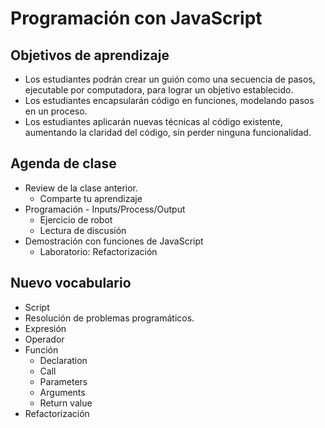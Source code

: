 # Programación con JavaScript

## Objetivos de aprendizaje

- Los estudiantes podrán crear un guión como una secuencia de pasos, ejecutable por computadora, para lograr un objetivo establecido.
- Los estudiantes encapsularán código en funciones, modelando pasos en un proceso.
- Los estudiantes aplicarán nuevas técnicas al código existente, aumentando la claridad del código, sin perder ninguna funcionalidad.

## Agenda de clase

- Review de la clase anterior.
   - Comparte tu aprendizaje
- Programación - Inputs/Process/Output
   - Ejercicio de robot
   - Lectura de discusión
- Demostración con funciones de JavaScript
   - Laboratorio: Refactorización

## Nuevo vocabulario

- Script
- Resolución de problemas programáticos.
- Expresión
- Operador
- Función
   - Declaration
   - Call
   - Parameters
   - Arguments
   - Return value
- Refactorización
